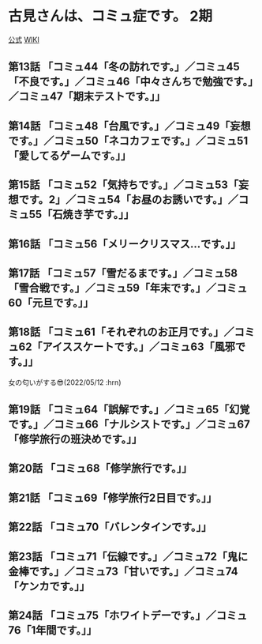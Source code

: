 # 古見さんは、コミュ症です。 2期

[公式](https://komisan-official.com/) 
[WIKI](https://ja.wikipedia.org/wiki/%E5%8F%A4%E8%A6%8B%E3%81%95%E3%82%93%E3%81%AF%E3%80%81%E3%82%B3%E3%83%9F%E3%83%A5%E7%97%87%E3%81%A7%E3%81%99%E3%80%82) 

## 第13話 「コミュ44「冬の訪れです。」／コミュ45「不良です。」／コミュ46「中々さんちで勉強です。」／コミュ47「期末テストです。」」

## 第14話 「コミュ48「台風です。」／コミュ49「妄想です。」／コミュ50「ネコカフェです。」／コミュ51「愛してるゲームです。」」

## 第15話 「コミュ52「気持ちです。」／コミュ53「妄想です。2」／コミュ54「お昼のお誘いです。」／コミュ55「石焼き芋です。」」

## 第16話 「コミュ56「メリークリスマス…です。」」

## 第17話 「コミュ57「雪だるまです。」／コミュ58「雪合戦です。」／コミュ59「年末です。」／コミュ60「元旦です。」」

## 第18話 「コミュ61「それぞれのお正月です。」／コミュ62「アイススケートです。」／コミュ63「風邪です。」」

女の匂いがする:sunglasses:(2022/05/12   :hrn)

## 第19話 「コミュ64「誤解です。」／コミュ65「幻覚です。」／コミュ66「ナルシストです。」／コミュ67「修学旅行の班決めです。」」

## 第20話 「コミュ68「修学旅行です。」」

## 第21話 「コミュ69「修学旅行2日目です。」」

## 第22話 「コミュ70「バレンタインです。」」

## 第23話 「コミュ71「伝線です。」／コミュ72「鬼に金棒です。」／コミュ73「甘いです。」／コミュ74「ケンカです。」」

## 第24話 「コミュ75「ホワイトデーです。」／コミュ76「1年間です。」」
